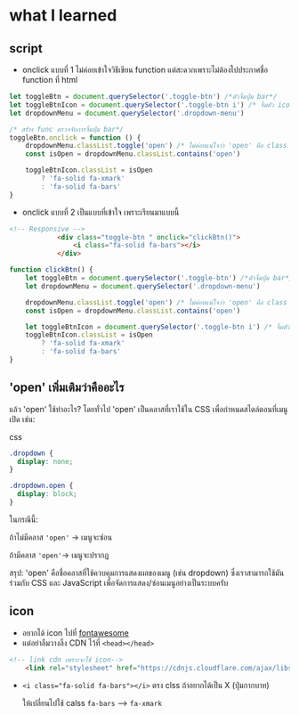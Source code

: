 # what I learned
## script
* onclick แบบที่ 1 ไม่ค่อยเข้าใจวิธีเขียน function แต่สะดวกเพราะไม่ต้องไปประกาศชื่อ function ที่ html
```js
let toggleBtn = document.querySelector('.toggle-btn') /*ตัวจิ้มปุ่ม bar*/ 
let toggleBtnIcon = document.querySelector('.toggle-btn i') /* จิ้มตัว icon*/ 
let dropdownMenu = document.querySelector('.dropdown-menu')

/* สรัาง func ตรวจจับการจิ้มปุ่ม bar*/
toggleBtn.onclick = function () {
    dropdownMenu.classList.toggle('open') /* ไม่ค่อยแน่ใจว่า 'open' คือ class ที่มีคนสร้างไว้ให้ใช้ตรวจจับการเปิดไหม*/ 
    const isOpen = dropdownMenu.classList.contains('open')

    toggleBtnIcon.classList = isOpen
        ? 'fa-solid fa-xmark'
        : 'fa-solid fa-bars'
}
```

* onclick แบบที่ 2 เป็นแบบที่เข้าใจ เพราะเรียนมาแบบนี้
```html
<!-- Responsive -->
            <div class="toggle-btn " onclick="clickBtn()">
                <i class="fa-solid fa-bars"></i>
            </div>
```
```js
function clickBtn() {
    let toggleBtn = document.querySelector('.toggle-btn') /*ตัวจิ้มปุ่ม bar*/ 
    let dropdownMenu = document.querySelector('.dropdown-menu')

    dropdownMenu.classList.toggle('open') /* ไม่ค่อยแน่ใจว่า 'open' คือ class ที่มีคนสร้างไว้ให้ใช้ตรวจจับการเปิดไหม*/ 
    const isOpen = dropdownMenu.classList.contains('open')

    let toggleBtnIcon = document.querySelector('.toggle-btn i') /* จิ้มตัว icon เดาว่าจิ้ม class tag*/ 
    toggleBtnIcon.classList = isOpen
        ? 'fa-solid fa-xmark'
        : 'fa-solid fa-bars'
}
```
## 'open' เพิ่มเติมว่าคืออะไร
แล้ว 'open' ใช้ทำอะไร?
โดยทั่วไป 'open' เป็นคลาสที่เราใช้ใน CSS เพื่อกำหนดสไตล์ตอนที่เมนูเปิด เช่น:

css
```css
.dropdown {
  display: none;
}

.dropdown.open {
  display: block;
}
```
ในกรณีนี้:

ถ้าไม่มีคลาส ```'open'``` → เมนูจะซ่อน

ถ้ามีคลาส ```'open'```→ เมนูจะปรากฏ

สรุป:
'open' คือชื่อคลาสที่ใช้ควบคุมการแสดงผลของเมนู (เช่น dropdown) ซึ่งเราสามารถใช้มันร่วมกับ CSS และ JavaScript เพื่อจัดการแสดง/ซ่อนเมนูอย่างเป็นระบบครับ

## icon
* อยากได้ icon ไปที่ [fontawesome](https://fontawesome.com/search)
* แต่อย่าลืมวางลิ้ง CDN ไว้ที่ ```<head></head> ```
```html
<!-- link cdn เพราะจะใช้ icon-->
    <link rel="stylesheet" href="https://cdnjs.cloudflare.com/ajax/libs/font-awesome/6.7.2/css/all.min.css">
```
* ``` <i class="fa-solid fa-bars"></i> ``` ตรง clss ถ้าอยากได้เป็น X (ปุ่มกากบาท)

    ให้เปลี่ยนไปใช้ calss ``` fa-bars ``` --> ``` fa-xmark ```

##